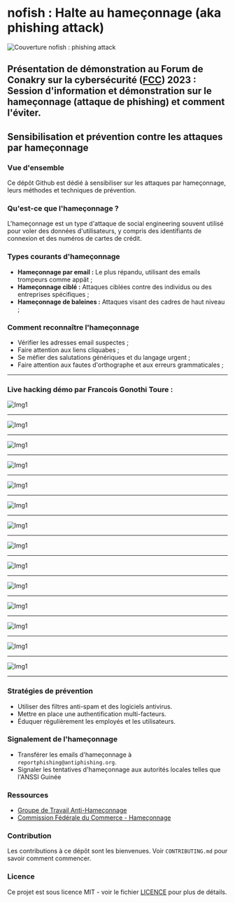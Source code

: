 # nofish : Halte au hameçonnage (aka phishing attack)

![Couverture nofish : phishing attack](images/nofishCoverImage.png)

Présentation de démonstration au **Forum de Conakry sur la cybersécurité ([FCC](https://forum-fcc.com/)) 2023** : Session d'information et démonstration sur le hameçonnage (attaque de phishing) et comment l'éviter.
---
## Sensibilisation et prévention contre les attaques par hameçonnage

### Vue d'ensemble
Ce dépôt Github est dédié à sensibiliser sur les attaques par hameçonnage, leurs méthodes et techniques de prévention.

### Qu'est-ce que l'hameçonnage ?
L'hameçonnage est un type d'attaque de social engineering souvent utilisé pour voler des données d'utilisateurs, y compris des identifiants de connexion et des numéros de cartes de crédit.

### Types courants d'hameçonnage
- **Hameçonnage par email :** Le plus répandu, utilisant des emails trompeurs comme appât ;
- **Hameçonnage ciblé :** Attaques ciblées contre des individus ou des entreprises spécifiques ;
- **Hameçonnage de baleines :** Attaques visant des cadres de haut niveau ;

### Comment reconnaître l'hameçonnage
- Vérifier les adresses email suspectes ;
- Faire attention aux liens cliquabes ;
- Se méfier des salutations génériques et du langage urgent ;
- Faire attention aux fautes d'orthographe et aux erreurs grammaticales ;

---
### Live hacking démo par Francois Gonothi Toure :

![Img1](images/Img1.jpeg)

---
![Img1](images/Img2.jpeg)

---
![Img1](images/Img3.0.1.jpeg)

---
![Img1](images/Img3.0.2.jpeg)

---
![Img1](images/Img4.jpeg)

---
![Img1](images/Img5.jpeg)

---
![Img1](images/Img6.jpeg)

---
![Img1](images/Img7.jpeg)

---
![Img1](images/Img8.jpeg)

---
![Img1](images/Img9.jpeg)

---
![Img1](images/Img10.jpeg)

---
![Img1](images/Img11.jpeg)

---
![Img1](images/Img12.jpeg)

---
![Img1](images/Img13.jpeg)

---

### Stratégies de prévention
- Utiliser des filtres anti-spam et des logiciels antivirus.
- Mettre en place une authentification multi-facteurs.
- Éduquer régulièrement les employés et les utilisateurs.

### Signalement de l'hameçonnage
- Transférer les emails d'hameçonnage à `reportphishing@antiphishing.org`.
- Signaler les tentatives d'hameçonnage aux autorités locales telles que l'ANSSI Guinée

### Ressources
- [Groupe de Travail Anti-Hameçonnage](https://www.antiphishing.org/)
- [Commission Fédérale du Commerce - Hameçonnage](https://www.consumer.ftc.gov/articles/how-recognize-and-avoid-phishing-scams)

### Contribution
Les contributions à ce dépôt sont les bienvenues. Voir `CONTRIBUTING.md` pour savoir comment commencer.

### Licence
Ce projet est sous licence MIT - voir le fichier [LICENCE](LICENSE) pour plus de détails.

